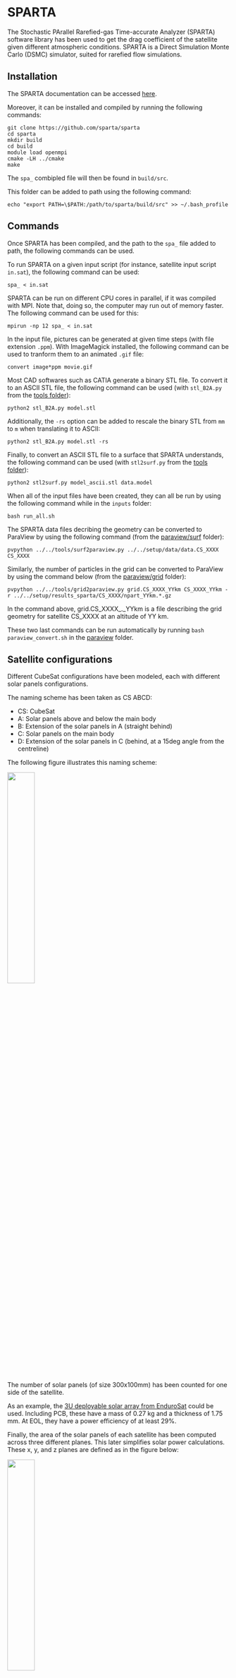 # SPARTA

The Stochastic PArallel Rarefied-gas Time-accurate Analyzer (SPARTA) software library has been used to get the drag coefficient of the satellite given different atmospheric conditions. SPARTA is a Direct Simulation Monte Carlo (DSMC) simulator, suited for rarefied flow simulations.

## Installation
The SPARTA documentation can be accessed [here](https://sparta.github.io/).

Moreover, it can be installed and compiled by running the following commands:
```
git clone https://github.com/sparta/sparta
cd sparta
mkdir build
cd build
module load openmpi
cmake -LH ../cmake
make
```
The `spa_` combipled file will then be found in `build/src`.

This folder can be added to path using the following command:
```
echo "export PATH=\$PATH:/path/to/sparta/build/src" >> ~/.bash_profile
```

## Commands

Once SPARTA has been compiled, and the path to the `spa_` file added to path, the following commands can be used.

To run SPARTA on a given input script (for instance, satellite input script `in.sat`), the following command can be used:
```
spa_ < in.sat
```

SPARTA can be run on different CPU cores in parallel, if it was compiled with MPI.
Note that, doing so, the computer may run out of memory faster.
The following command can be used for this:
```
mpirun -np 12 spa_ < in.sat
```

In the input file, pictures can be generated at given time steps (with file extension `.ppm`).
With ImageMagick installed, the following command can be used to tranform them to an animated `.gif` file:
```
convert image*ppm movie.gif
```

Most CAD softwares such as CATIA generate a binary STL file. To convert it to an ASCII STL file, the following command can be used (with `stl_B2A.py` from the [tools folder](tools)):
```
python2 stl_B2A.py model.stl
```
Additionally, the `-rs` option can be added to rescale the binary STL from `mm` to `m` when translating it to ASCII:
```
python2 stl_B2A.py model.stl -rs
```

Finally, to convert an ASCII STL file to a surface that SPARTA understands, the following command can be used (with `stl2surf.py` from the [tools folder](tools)):
```
python2 stl2surf.py model_ascii.stl data.model
```

When all of the input files have been created, they can all be run by using the following command while in the `inputs` folder:
```
bash run_all.sh
```

The SPARTA data files decribing the geometry can be converted to ParaView by using the following command (from the [paraview/surf](paraview/surf) folder):
```
pvpython ../../tools/surf2paraview.py ../../setup/data/data.CS_XXXX CS_XXXX
```

Similarly, the number of particles in the grid can be converted to ParaView by using the command below (from the [paraview/grid](paraview/grid) folder):
```
pvpython ../../tools/grid2paraview.py grid.CS_XXXX_YYkm CS_XXXX_YYkm -r ../../setup/results_sparta/CS_XXXX/npart_YYkm.*.gz
```
In the command above, grid.CS_XXXX_._YYkm is a file describing the grid geometry for satellite CS_XXXX at an altitude of YY km.

These two last commands can be run automatically by running `bash paraview_convert.sh` in the [paraview](paraview) folder.

## Satellite configurations

Different CubeSat configurations have been modeled, each with different solar panels configurations.

The naming scheme has been taken as CS ABCD:
 * CS: CubeSat
 * A: Solar panels above and below the main body
 * B: Extension of the solar panels in A (straight behind)
 * C: Solar panels on the main body
 * D: Extension of the solar panels in C (behind, at a 15deg angle from the centreline)

The following figure illustrates this naming scheme:

<img src="CS/naming.png" width="35%">

The number of solar panels (of size 300x100mm) has been counted for one side of the satellite. 

As an example, the [3U deployable solar array from EnduroSat](https://www.endurosat.com/cubesat-store/cubesat-solar-panels/3u-single-deployable-solar-array) could be used.
Including PCB, these have a mass of 0.27 kg and a thickness of 1.75 mm. At EOL, they have a power efficiency of at least 29%.

Finally, the area of the solar panels of each satellite has been computed across three different planes. This later simplifies solar power calculations.
These x, y, and z planes are defined as in the figure below:

<img src="CS/planes.png" width="35%">

| Satellite name | # of solar panels (x2) | Reference length [m] | Reference surface area [m2] | SA x-area [m2] | SA y-area [m2] | SA z-area [m2] | Illustration                           |
|----------------|------------------------|----------------------|-----------------------------|----------------|----------------|----------------|----------------------------------------|
| CS 0020        | 2                      | 0.3                  | 0.01                        | 0              | 0.042426       | 0.042426       | <img src="CS/CS_0020.png" width="85%"> |
| CS 1020        | 4                      | 0.341421             | 0.0104                      | 0              | 0.102426       | 0.042426       | <img src="CS/CS_1020.png" width="85%"> |
| CS 0021        | 4                      | 0.589778             | 0.041058285                 | 0.031058       | 0.083343       | 0.083343       | <img src="CS/CS_0021.png" width="85%"> |
| CS 2020        | 6                      | 0.541421             | 0.0108                      | 0              | 0.162426       | 0.042426       | <img src="CS/CS_2020.png" width="85%"> |
| CS 1021        | 6                      | 0.589778             | 0.041458285                 | 0.031058       | 0.143343       | 0.083343       | <img src="CS/CS_1021.png" width="85%"> |
| CS 3020        | 8                      | 0.741421             | 0.0112                      | 0              | 0.222426       | 0.042426       | <img src="CS/CS_3020.png" width="85%"> |
| CS 2021        | 8                      | 0.589778             | 0.041858285                 | 0.031058       | 0.203343       | 0.083343       | <img src="CS/CS_2021.png" width="85%"> |
| CS 2120        | 10                     | 0.6                  | 0.0108                      | 0              | 0.282426       | 0.042426       | <img src="CS/CS_2120.png" width="85%"> |
| CS 3021        | 10                     | 0.741421             | 0.042258285                 | 0.031058       | 0.263343       | 0.083343       | <img src="CS/CS_3021.png" width="85%"> |

## Conditions

The conditions in which the simulation has been made have been varied, as to gather different drag values, for interpolation later on.

First, the orbital altitudes have been varied between 85 km and 150 km.
This leads to the following parameters:

| Altitude [km] | Velocity [m/s] | Density [kg/m3]             | Dynamic pressure [Pa] | Temperature [K]     | Pressure [Pa]               | Mixture [mol/mol]                                     |
|---------------|----------------|-----------------------------|-----------------------|---------------------|-----------------------------|-------------------------------------------------------|
| 85            | 3510.90        | 1.27915e-06 (σ=5.54578e-07) | XX           | 140.264 (σ=10.3875) | 3.47635e-02 (σ=1.65223e-02) | 95.298% CO2, 1.909% N2, 1.960% Ar, 0.422% CO, 0.250% O, 0.162% O2 <br> (σ=1.199% CO2, 0.293% N2, 0.303% Ar, 0.376% CO, 0.232% O, 0.039% O2) |
| 115           | 3495.84        | 2.21588e-08 (σ=1.45383e-08) | XX           | 114.185 (σ=9.53312) | 4.84327e-04 (σ=3.18527e-04) | 87.489% CO2, 4.340% N2, 4.041% Ar, 2.341% CO, 1.409% O, 0.380% O2 <br> (σ=6.234% CO2, 1.968% N2, 1.308% Ar, 1.931% CO, 1.018% O, 0.180% O2) |
| 150           | 3475.51        | 1.94535e-10 (σ=8.33132e-11) | XX           | 172.404 (σ=23.5187) | 7.27188e-06 (σ=3.21932e-06) | 65.826% CO2, 11.923% N2, 4.910% Ar, 7.796% CO, 8.533% O, 1.012% O2  <br> (σ=13.260% CO2, 4.501% N2, 0.592% Ar, 3.837% CO, 4.956% O, 0.198% O2) |

These values have been gathered by running the `run_atmo_study` in [feasible_altitudes.py](../MCD/feasible_altitudes.py).
As can be seen in the code, they are atmospheric values that are averaged for a satellite that flies in a circular orbit inclined at 45deg for 2 Martian years.

## Input files
The script [comp_inputs.py](setup/comp_inputs.py) has then been used to generate the relevant input files for the SPARTA simulations.

These input files have been made for each satellite, for each of the satellite configurations.

These can be found in the [inputs](setup/inputs), and are of the format `in.*`.

It is worth noting that grid size has been capped to a maximum of (10, 10, 10), to avoid having the grid size too big compared to the geometry (satellite) size.

Additionally, the `f_num` parameter has been tuned to ensure that enough simulated particules are present. At h=85km, `f_num` has been increased by a factor of 100. It has been decreased by a factor of 1E3 at h=115km, and decreased by a factor of 1E7 for h=150km.

Note that all SPARTA simulations assume that the satellite accomodation coefficient is based on the adsorption of atomic oxygen (as in [this paper](https://doi.org/10.2514/1.49330)).

## Results

Running SPARTA for the different altitudes, the force in each direction has been saved in `.gz` files in the [results folder](results).

Then, [analyse_results.py](analyse_results.py) has been used to compute the drag force from all of the simulations.

At each altitude, the dynamic pressure (in Pa) has been computed as follows:

<img src="https://render.githubusercontent.com/render/math?math=q%20=%20\frac{1}{2}%20\cdot%20\rho%20\cdot%20V^2">

For each satellite configuration, the reference surface `S` has been taken as the frontal area of the CubeSat.
Values for these reference surfacearea can be found in the table of [this section](#satellite-configurations).

The drag coefficients have then been computed at each altitude by using the following equation:

<img src="https://render.githubusercontent.com/render/math?math=C_D%20=%20\frac{D}{q%20\cdot%20S}=100%20\cdot%20\frac{D}{q}">

Later on, when using these drag coefficients, the same reference surface must be used.

This leads to the drag coefficients of the table below, with the Knudsen numbers included as well:

| Satellite name | Altitude [km] | Knudsen number [-] | Drag [N]    | Drag coefficient [-] |
|----------------|---------------|--------------------|-------------|----------------------|
| CS 0020        | 85            | 1.842e-01          | 4.845E-01   | 2.91898              |
| CS 0020        | 115           | 3.555e-01          | 2.450E-01   | 2.92598              |
| CS 0020        | 150           | 1.491e+03          | 5.269E-05   | 2.86794              |
| CS 1020        | 85            | 9.370e-02          | 7.845E-01   | 4.54414              |
| CS 1020        | 115           | 1.808e-01          | 4.545E-01   | 5.21927              |
| CS 1020        | 150           | 7.583e+02          | 1.326E-04   | 6.93935              |
| CS 0021        | 85            | 1.619e-01          | 6.884E-01   | 1.01005              |
| CS 0021        | 115           | 3.124e-01          | 3.529E-01   | 1.02643              |
| CS 0021        | 150           | 1.310e+03          | 6.439E-05   | 0.85362              |
| CS 2020        | 85            | 9.370e-02          | 9.501E-01   | 5.29961              |
| CS 2020        | 115           | 1.808e-01          | 5.365E-01   | 5.93222              |
| CS 2020        | 150           | 7.583e+02          | 1.426E-04   | 7.18779              |
| CS 1021        | 85            | 1.021e-01          | 8.913E-01   | 1.29512              |
| CS 1021        | 115           | 1.970e-01          | 4.594E-01   | 1.32335              |
| CS 1021        | 150           | 8.260e+02          | 7.674E-05   | 1.00754              |
| CS 3020        | 85            | 9.370e-02          | 1.169E+00   | 6.28985              |
| CS 3020        | 115           | 1.808e-01          | 6.493E-01   | 6.92407              |
| CS 3020        | 150           | 7.583e+02          | 1.548E-04   | 7.52191              |
| CS 2021        | 85            | 9.210e-02          | 1.095E+00   | 1.57640              |
| CS 2021        | 115           | 1.778e-01          | 5.884E-01   | 1.67884              |
| CS 2021        | 150           | 7.453e+02          | 9.557E-05   | 1.24272              |
| CS 2120        | 85            | 7.453e-02          | 1.081E+00   | 6.02714              |
| CS 2120        | 115           | 1.438e-01          | 5.604E-01   | 6.19718              |
| CS 2120        | 150           | 6.032e+02          | 8.909E-05   | 4.49018              |
| CS 3021        | 85            | 7.453e-02          | 1.368E+00   | 1.95032              |
| CS 3021        | 115           | 1.438e-01          | 7.566E-01   | 2.13827              |
| CS 3021        | 150           | 6.032e+02          | 1.670E-04   | 2.15149              |